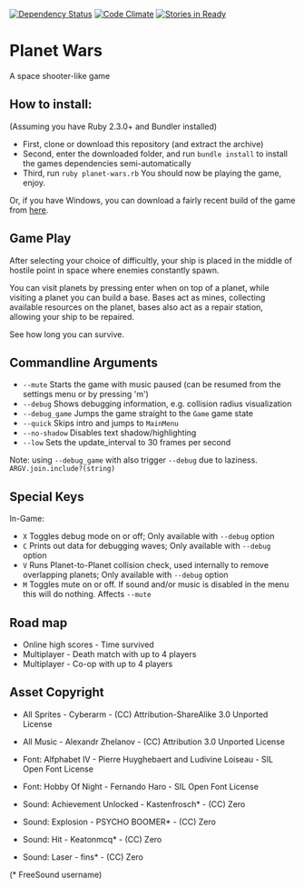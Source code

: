 [![Dependency Status](https://gemnasium.com/cyberarm/planet-wars.svg)](https://gemnasium.com/cyberarm/planet-wars) [![Code Climate](https://codeclimate.com/github/cyberarm/planet-wars/badges/gpa.svg)](https://codeclimate.com/github/cyberarm/planet-wars) [![Stories in Ready](https://badge.waffle.io/cyberarm/planet-wars.png?label=ready&title=Ready)](https://waffle.io/cyberarm/planet-wars)
# Planet Wars
A space shooter-like game

## How to install:
(Assuming you have Ruby 2.3.0+ and Bundler installed)

* First, clone or download this repository (and extract the archive)
* Second, enter the downloaded folder, and run `bundle install` to install the games dependencies semi-automatically
* Third, run `ruby planet-wars.rb`
You should now be playing the game, enjoy.

Or, if you have Windows, you can download a fairly recent build of the game  from [here](https://drive.google.com/folderview?id=0B3Q9pldFQoK4NVByUzlHaGRGc3M&usp=sharing).

## Game Play
After selecting your choice of difficultly, your ship is placed in the middle of hostile point in space where enemies constantly spawn.

You can visit planets by pressing enter when on top of a planet, while visiting a planet you can build a base.
Bases act as mines, collecting available resources on the planet, bases also act as a repair station, allowing your ship to be repaired.

See how long you can survive.

## Commandline Arguments
* `--mute` Starts the game with music paused (can be resumed from the settings menu or by pressing 'm')
* `--debug` Shows debugging information, e.g. collision radius visualization
* `--debug_game` Jumps the game straight to the `Game` game state
* `--quick` Skips intro and jumps to `MainMenu`
* `--no-shadow` Disables text shadow/highlighting
* `--low` Sets the update_interval to 30 frames per second

Note: using `--debug_game` with also trigger `--debug` due to laziness. `ARGV.join.include?(string)`

## Special Keys
In-Game:
* `X` Toggles debug mode on or off; Only available with `--debug` option
* `C` Prints out data for debugging waves; Only available with `--debug` option
* `V` Runs Planet-to-Planet collision check, used internally to remove overlapping planets; Only available with `--debug` option
* `M` Toggles mute on or off. If sound and/or music is disabled in the menu this will do nothing. Affects `--mute`

## Road map
* Online high scores - Time survived
* Multiplayer - Death match with up to 4 players
* Multiplayer - Co-op with up to 4 players

## Asset Copyright
* All Sprites - Cyberarm - (CC) Attribution-ShareAlike 3.0 Unported License

* All Music - Alexandr Zhelanov - (CC) Attribution 3.0 Unported License


* Font: Alfphabet IV - Pierre Huyghebaert and Ludivine Loiseau - SIL Open Font License
* Font: Hobby Of Night - Fernando Haro - SIL Open Font License


* Sound: Achievement Unlocked - Kastenfrosch* - (CC) Zero
* Sound: Explosion - PSYCHO BOOMER* - (CC) Zero
* Sound: Hit - Keatonmcq* - (CC) Zero
* Sound: Laser - fins* - (CC) Zero

(* FreeSound username)

